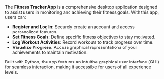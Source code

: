 The **Fitness Tracker App** is a comprehensive desktop application designed to assist users in monitoring and achieving their fitness goals. With this app, users can:

- **Register and Log In**: Securely create an account and access personalized features.
- **Set Fitness Goals**: Define specific fitness objectives to stay motivated.
- **Log Workout Activities**: Record workouts to track progress over time.
- **Visualize Progress**: Access graphical representations of your achievements to maintain motivation.

Built with Python, the app features an intuitive graphical user interface (GUI) for seamless interaction, making it accessible for users of all experience levels.
